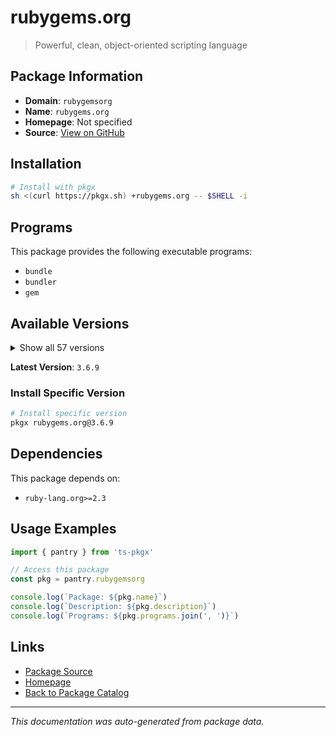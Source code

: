 # rubygems.org

> Powerful, clean, object-oriented scripting language

## Package Information

- **Domain**: `rubygemsorg`
- **Name**: `rubygems.org`
- **Homepage**: Not specified
- **Source**: [View on GitHub](https://github.com/pkgxdev/pantry/tree/main/projects/rubygems.org/package.yml)

## Installation

```bash
# Install with pkgx
sh <(curl https://pkgx.sh) +rubygems.org -- $SHELL -i
```

## Programs

This package provides the following executable programs:

- `bundle`
- `bundler`
- `gem`

## Available Versions

<details>
<summary>Show all 57 versions</summary>

- `3.6.9`, `3.6.8`, `3.6.7`, `3.6.6`, `3.6.5`
- `3.6.4`, `3.6.3`, `3.6.2`, `3.6.1`, `3.6.0`
- `3.5.23`, `3.5.22`, `3.5.21`, `3.5.20`, `3.5.19`
- `3.5.18`, `3.5.17`, `3.5.16`, `3.5.15`, `3.5.14`
- `3.5.13`, `3.5.12`, `3.5.11`, `3.5.10`, `3.5.9`
- `3.5.8`, `3.5.7`, `3.5.6`, `3.5.5`, `3.5.4`
- `3.5.3`, `3.5.2`, `3.5.1`, `3.5.0`, `3.4.22`
- `3.4.21`, `3.4.20`, `3.4.19`, `3.4.18`, `3.4.17`
- `3.4.16`, `3.4.15`, `3.4.14`, `3.4.13`, `3.4.10`
- `3.4.9`, `3.4.7`, `3.4.6`, `3.4.5`, `3.4.3`
- `3.4.2`, `3.4.1`, `3.4.0`, `3.3.27`, `3.3.26`
- `3.3.25`, `3.2.34`

</details>

**Latest Version**: `3.6.9`

### Install Specific Version

```bash
# Install specific version
pkgx rubygems.org@3.6.9
```

## Dependencies

This package depends on:

- `ruby-lang.org>=2.3`

## Usage Examples

```typescript
import { pantry } from 'ts-pkgx'

// Access this package
const pkg = pantry.rubygemsorg

console.log(`Package: ${pkg.name}`)
console.log(`Description: ${pkg.description}`)
console.log(`Programs: ${pkg.programs.join(', ')}`)
```

## Links

- [Package Source](https://github.com/pkgxdev/pantry/tree/main/projects/rubygems.org/package.yml)
- [Homepage](#)
- [Back to Package Catalog](../package-catalog.md)

---

*This documentation was auto-generated from package data.*
